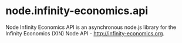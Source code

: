 # node.infinity-economics.api
Node Infinity Economics API is an asynchronous node.js library for the Infinity Economics (XIN) Node API - http://infinity-economics.org.
